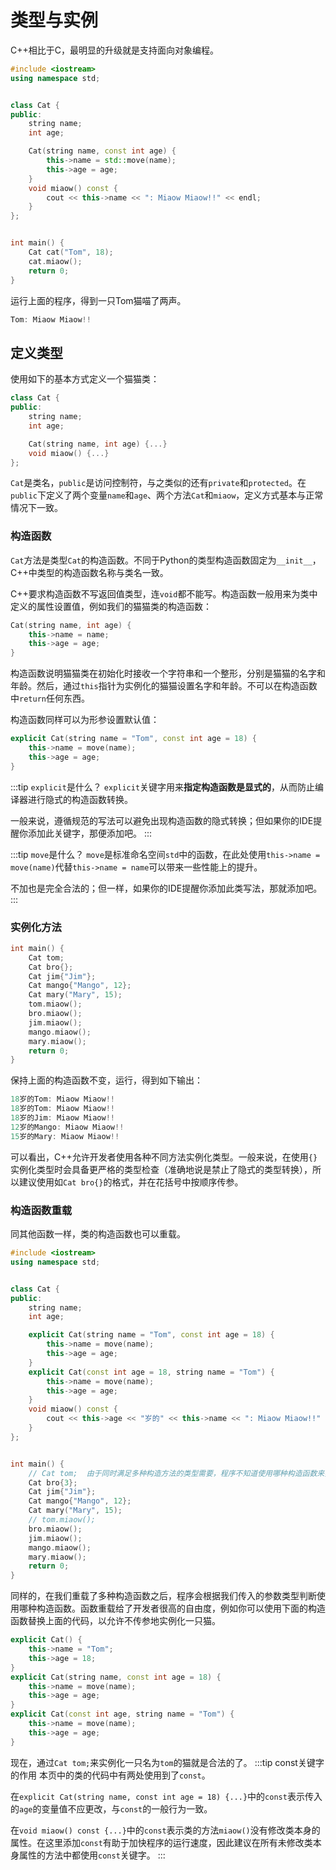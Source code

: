 # 类型与实例

<WhatsClass></WhatsClass>

C++相比于C，最明显的升级就是支持面向对象编程。

```cpp
#include <iostream>
using namespace std;


class Cat {
public:
    string name;
    int age;

    Cat(string name, const int age) {
        this->name = std::move(name);
        this->age = age;
    }
    void miaow() const {
        cout << this->name << ": Miaow Miaow!!" << endl;
    }
};


int main() {
    Cat cat("Tom", 18);
    cat.miaow();
    return 0;
}
```

运行上面的程序，得到一只Tom猫喵了两声。

```cpp
Tom: Miaow Miaow!!
```

## 定义类型

使用如下的基本方式定义一个猫猫类：

```cpp
class Cat {
public:
    string name;
    int age;

    Cat(string name, int age) {...}
    void miaow() {...}
};
```

`Cat`是类名，`public`是访问控制符，与之类似的还有`private`和`protected`。在`public`下定义了两个变量`name`和`age`、两个方法`Cat`和`miaow`，定义方式基本与正常情况下一致。

### 构造函数

`Cat`方法是类型`Cat`的构造函数。不同于Python的类型构造函数固定为`__init__`，C++中类型的构造函数名称与类名一致。

C++要求构造函数不写返回值类型，连`void`都不能写。构造函数一般用来为类中定义的属性设置值，例如我们的猫猫类的构造函数：

```cpp
Cat(string name, int age) {
    this->name = name;
    this->age = age;
}
```

构造函数说明猫猫类在初始化时接收一个字符串和一个整形，分别是猫猫的名字和年龄。然后，通过`this`指针为实例化的猫猫设置名字和年龄。不可以在构造函数中`return`任何东西。

构造函数同样可以为形参设置默认值：

```cpp
explicit Cat(string name = "Tom", const int age = 18) {
    this->name = move(name);
    this->age = age;
}
```

:::tip `explicit`是什么？
`explicit`关键字用来**指定构造函数是显式的**，从而防止编译器进行隐式的构造函数转换。

一般来说，遵循规范的写法可以避免出现构造函数的隐式转换；但如果你的IDE提醒你添加此关键字，那便添加吧。
:::

:::tip `move`是什么？
`move`是标准命名空间`std`中的函数，在此处使用`this->name = move(name)`代替`this->name = name`可以带来一些性能上的提升。

不加也是完全合法的；但一样，如果你的IDE提醒你添加此类写法，那就添加吧。
:::

### 实例化方法

```cpp
int main() {
    Cat tom;
    Cat bro{};
    Cat jim{"Jim"};
    Cat mango{"Mango", 12};
    Cat mary("Mary", 15);
    tom.miaow();
    bro.miaow();
    jim.miaow();
    mango.miaow();
    mary.miaow();
    return 0;
}
```

保持上面的构造函数不变，运行，得到如下输出：

```cpp
18岁的Tom: Miaow Miaow!!
18岁的Tom: Miaow Miaow!!
18岁的Jim: Miaow Miaow!!
12岁的Mango: Miaow Miaow!!
15岁的Mary: Miaow Miaow!!
```

可以看出，C++允许开发者使用各种不同方法实例化类型。一般来说，在使用`{}`实例化类型时会具备更严格的类型检查（准确地说是禁止了隐式的类型转换），所以建议使用如`Cat bro{}`的格式，并在花括号中按顺序传参。

### 构造函数重载

同其他函数一样，类的构造函数也可以重载。

```cpp
#include <iostream>
using namespace std;


class Cat {
public:
    string name;
    int age;

    explicit Cat(string name = "Tom", const int age = 18) {
        this->name = move(name);
        this->age = age;
    }
    explicit Cat(const int age = 18, string name = "Tom") {
        this->name = move(name);
        this->age = age;
    }
    void miaow() const {
        cout << this->age << "岁的" << this->name << ": Miaow Miaow!!" << endl;
    }
};


int main() {
    // Cat tom;  由于同时满足多种构造方法的类型需要，程序不知道使用哪种构造函数来实例化这只猫
    Cat bro{3};
    Cat jim{"Jim"};
    Cat mango{"Mango", 12};
    Cat mary("Mary", 15);
    // tom.miaow();
    bro.miaow();
    jim.miaow();
    mango.miaow();
    mary.miaow();
    return 0;
}
```

同样的，在我们重载了多种构造函数之后，程序会根据我们传入的参数类型判断使用哪种构造函数。函数重载给了开发者很高的自由度，例如你可以使用下面的构造函数替换上面的代码，以允许不传参地实例化一只猫。

```cpp
explicit Cat() {
    this->name = "Tom";
    this->age = 18;
}
explicit Cat(string name, const int age = 18) {
    this->name = move(name);
    this->age = age;
}
explicit Cat(const int age, string name = "Tom") {
    this->name = move(name);
    this->age = age;
}
```

现在，通过`Cat tom;`来实例化一只名为`tom`的猫就是合法的了。
:::tip const关键字的作用
本页中的类的代码中有两处使用到了`const`。

在`explicit Cat(string name, const int age = 18) {...}`中的`const`表示传入的`age`的变量值不应更改，与`const`的一般行为一致。

在`void miaow() const {...}`中的`const`表示类的方法`miaow()`没有修改类本身的属性。在这里添加`const`有助于加快程序的运行速度，因此建议在所有未修改类本身属性的方法中都使用`const`关键字。
:::
